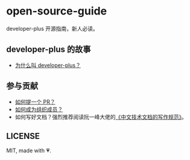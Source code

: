 # open-source-guide

developer-plus 开源指南，新人必读。

## developer-plus 的故事

- [为什么叫 developer-plus？](./why-the-name.md)

## 参与贡献

- [如何提一个 PR？](./how-to-submit-pr.md)
- [如何成为组织成员？](./become-org-member.md)
- 如何写好文档？强烈推荐阅读阮一峰大佬的[《中文技术文档的写作规范》](https://github.com/ruanyf/document-style-guide)。

## LICENSE

MIT, made with 💗.
